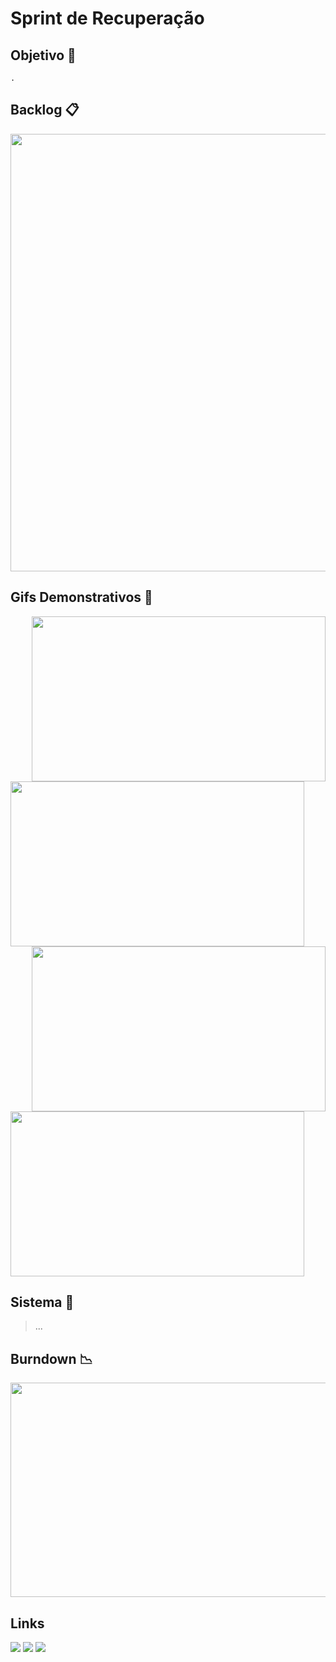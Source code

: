 # Sprint de Recuperação
## Objetivo :dart:
    .

## Backlog :clipboard:
<p align="center">
  <img width="700" height="700" src="http://placeimg.com/700/700/arch">
</p>

## Gifs Demonstrativos :movie_camera:

<img align="right" width="470" height="264" src="http://placeimg.com/471/264/arch">
<img  width="470" height="264" src="http://placeimg.com/469/264/arch">
<img align="right" width="470" height="264" src="http://placeimg.com/470/263/arch">
<img  width="470" height="264" src="http://placeimg.com/470/265/arch">

## Sistema :scroll:
> ...

## Burndown :chart_with_downwards_trend:
<p align="center">
  <img width="800" height="343" src="http://placeimg.com/800/343/arch">
</p>

## Links

[![](https://img.shields.io/badge/Figma-150485?style=for-the-badge&logo=figma&logoColor=white&labelColor=F24E1E)](https://www.figma.com/ "Wireframes iniciais")
[![](https://img.shields.io/badge/Heroku-430098?style=for-the-badge&logo=heroku&logoColor=white)](https://www.heroku.com/ "Aplicação")
[![](https://img.shields.io/badge/Fonte-007ACC?style=for-the-badge&logo=visual%20studio%20code&logoColor=white&labelColor=#007ACC)](https://github.com/Leo0256/Equipe_Lider-Projeto_GSW/tree/sistema "Código Fonte")











